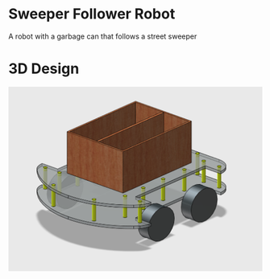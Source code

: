 # Sweeper Follower Robot
A robot with a garbage can that follows a street sweeper

# 3D Design
![3D Design](https://github.com/ChristianLloydSalon/sweeper-follower-robot/blob/master/doc/robot-design.png)

